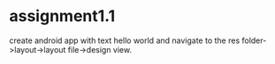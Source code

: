 # assignment1.1
create android app with text hello world and navigate to the res folder->layout->layout file->design view.
